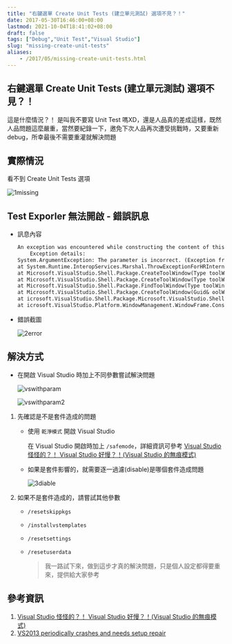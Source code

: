```yaml
---
title: "右鍵選單 Create Unit Tests (建立單元測試) 選項不見？！"
date: 2017-05-30T16:46:00+08:00
lastmod: 2021-10-04T18:41:02+08:00
draft: false
tags: ["Debug","Unit Test","Visual Studio"]
slug: "missing-create-unit-tests"
aliases:
    - /2017/05/missing-create-unit-tests.html
---
```

## 右鍵選單 Create Unit Tests (建立單元測試) 選項不見？！

這是什麼情況？！ 是叫我不要寫 Unit Test 嗎XD，還是人品真的差成這樣，既然人品問題這麼嚴重，當然要紀錄一下，邀免下次人品再次遭受挑戰時，又要重新 debug，所幸最後不需要重灌就解決問題

## 實際情況

看不到 Create Unit Tests 選項

![1missing](https://cloud.githubusercontent.com/assets/3851540/26575124/7cf8a6be-4556-11e7-8857-e1f7f34f8f1f.png)

## Test Exporler 無法開啟 - 錯誤訊息

- 訊息內容

    ```txt
    An exception was encountered while constructing the content of this frame.  his information is also logged in C:\Users\YowkoTsai\AppData\Roaming\Microsoft\VisualStudio\15._c8ea91e2Exp\ActivityLog.xml".
        Exception details:
    System.ArgumentException: The parameter is incorrect. (Exception from RESULT: 0x80070057 (E_INVALIDARG))
    at System.Runtime.InteropServices.Marshal.ThrowExceptionForHRInternal(Int32 rrorCode, IntPtr errorInfo)
    at Microsoft.VisualStudio.Shell.Package.CreateToolWindow(Type toolWindowType,Int32 id, UInt32 flags)
    at Microsoft.VisualStudio.Shell.Package.CreateToolWindow(Type toolWindowType,Int32 id, ProvideToolWindowAttribute tool)
    at Microsoft.VisualStudio.Shell.Package.FindToolWindow(Type toolWindowType, nt32 id, Boolean create, ProvideToolWindowAttribute tool)
    at Microsoft.VisualStudio.Shell.Package.CreateToolWindow(Guid& oolWindowType, Int32 id)
    at icrosoft.VisualStudio.Shell.Package.Microsoft.VisualStudio.Shell.Interop.IVsoolWindowFactory.CreateToolWindow(Guid& toolWindowType, UInt32 id)
    at icrosoft.VisualStudio.Platform.WindowManagement.WindowFrame.ConstructContent)
    ```

- 錯誤截圖

    ![2error](https://cloud.githubusercontent.com/assets/3851540/26575123/7cf654a4-4556-11e7-8c8b-fc5660206cfe.png)

## 解決方式

- 在開啟 Visual Studio 時加上不同參數嘗試解決問題

    ![vswithparam](https://cloud.githubusercontent.com/assets/3851540/23978788/d500168c-0a30-11e7-9757-a8186fdb1ab3.png)

    ![vswithparam2](https://cloud.githubusercontent.com/assets/3851540/23978787/d4ff4306-0a30-11e7-8e6e-742b5cf86c6b.png)

1. 先確認是不是套件造成的問題

    - 使用 `乾淨模式` 開啟 Visual Studio

         在 Visual Studio 開啟時加上 `/safemode`，詳細資訊可參考 [Visual Studio 怪怪的？！ Visual Studio 好慢？！(Visual Studio 的無痕模式)](/visual-studio-safe-mode)

    - 如果是套件影響的，就需要逐一過濾(disable)是哪個套件造成問題

        ![3diable](https://cloud.githubusercontent.com/assets/3851540/26575261/0c2c539e-4557-11e7-817c-c1e5dea34d9b.png)

2. 如果不是套件造成的，請嘗試其他參數

    - `/resetskippkgs`
    - `/installvstemplates`
    - `/resetsettings`
    - `/resetuserdata`

        > 我一路試下來，做到這步才真的解決問題，只是個人設定都得要重來，提供給大家參考

## 參考資訊

1. [Visual Studio 怪怪的？！ Visual Studio 好慢？！(Visual Studio 的無痕模式)](/visual-studio-safe-mode)
2. [VS2013 periodically crashes and needs setup repair](https://social.msdn.microsoft.com/Forums/vstudio/en-US/1263cd5f-26f3-448f-80ec-a20c9d77ffd6/vs2013-periodically-crashes-and-needs-setup-repair?forum=vssetup)
